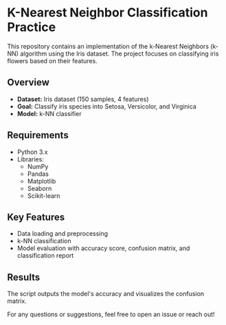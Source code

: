 # K-Nearest Neighbor Classification Practice

This repository contains an implementation of the k-Nearest Neighbors (k-NN) algorithm using the Iris dataset. The project focuses on classifying iris flowers based on their features.

## Overview

- **Dataset:** Iris dataset (150 samples, 4 features)
- **Goal:** Classify iris species into Setosa, Versicolor, and Virginica
- **Model:** k-NN classifier

## Requirements

- Python 3.x
- Libraries:
  - NumPy
  - Pandas
  - Matplotlib
  - Seaborn
  - Scikit-learn

## Key Features

- Data loading and preprocessing
- k-NN classification
- Model evaluation with accuracy score, confusion matrix, and classification report

## Results

The script outputs the model's accuracy and visualizes the confusion matrix.

For any questions or suggestions, feel free to open an issue or reach out!
